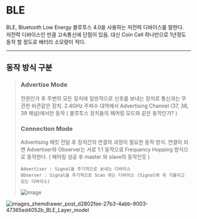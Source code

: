 # BLE
BLE, Bluetooth Low Energy 블루투스 4.0을 사용하는 저전력 디바이스를 말한다.  
저전력 디바이스인 만큼 고속통신에 단점이 있음. 대신 Coin Cell 하나만으로 1년정도 동작 할 정도로 배터리 소모량이 적다.   
***


## 동작 방식 구분 
> ### Advertise Mode 
> 전원인가 후 주변의 모든 장치에 일방적으로 신호를 보내는 장치로 통신과는 무관한 비콘같은 장치. 2.4GHz 주파수 대역에서 Advertising Channel (37, 38, 39 채널)에서만 동작 ( 블루투스 장치들의 페어링 모드와 같은 동작인가? )  
>
>
>
> ### Connection Mode
> Advertising 패킷 전달 후 장치간의 연결의 과정이 필요한 동작 방식. 연결이 되면 Advertiser와 Observer는 서로 1:1 동작으로 Frequency Hopping 방식으로 동작한다. ( 페어링 성공 후 master 와 slave의 동작인듯 )  
> ```
> Advertiser : Signal을 주기적으로 보내는 디바이스
> Observer : Signal을 주기적으로 Scan 하는 디바이스 (Signal에 귀 기울이고 있는 디바이스)
> ```   
> ![image](https://github.com/jinjin2e/BLE/assets/93366905/3c8892d4-79ac-4272-980d-dcaa302761a6)


![images_zhemdrawer_post_d2802fee-27b3-4abb-9003-47365ed4052b_BLE_Layer_model](https://github.com/jinjin2e/BLE/assets/93366905/f174f189-e532-4321-b6a4-758e93ca6afd)
